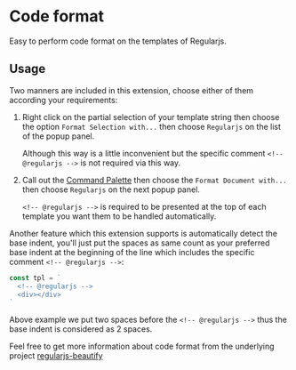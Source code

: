 # Code format

Easy to perform code format on the templates of Regularjs.

## Usage

Two manners are included in this extension, choose either of them according your requirements:

1. Right click on the partial selection of your template string then choose the option `Format Selection with...` then choose `Regularjs` on the list of the popup panel.

   Although this way is a little inconvenient but the specific comment `<!-- @regularjs -->` is not required via this way.

2. Call out the [Command Palette](https://code.visualstudio.com/docs/getstarted/userinterface#_command-palette) then choose the `Format Document with...` then choose `Regularjs` on the next popup panel. 
  
   `<!-- @regularjs -->` is required to be presented at the top of each template you want them to be handled automatically.


Another feature which this extension supports is automatically detect the base indent, you'll just put the spaces as same count as your preferred base indent at the beginning of the line which includes the specific comment `<!-- @regularjs -->`:

```js
const tpl = `
  <!-- @regularjs -->
  <div></div>
`
```

Above example we put two spaces before the `<!-- @regularjs -->` thus the base indent is considered as 2 spaces.

Feel free to get more information about code format from the underlying project [regularjs-beautify](https://github.com/hsiaosiyuan0/regularjs-beautify)


